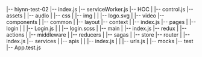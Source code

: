 |-- hiynn-test-02
    |-- index.js
    |-- serviceWorker.js
    |-- HOC
    |   |-- control.js
    |-- assets
    |   |-- audio
    |   |-- css
    |   |-- img
    |   |   |-- logo.svg
    |   |-- video
    |-- components
    |   |-- common
    |   |-- layout
    |-- context
    |   |-- index.js
    |-- pages
    |   |-- login
    |   |   |-- Login.js
    |   |   |-- login.scss
    |   |-- main
    |       |-- index.js
    |-- redux
    |   |-- actions
    |   |-- middleware
    |   |-- reducers
    |   |-- sagas
    |   |-- store
    |-- router
    |   |-- index.js
    |-- services
    |   |-- apis
    |   |   |-- index.js
    |   |   |-- urls.js
    |   |-- mocks
    |-- test
        |-- App.test.js
